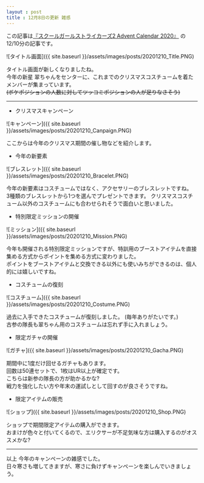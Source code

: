 ```yaml
---
layout : post
title : 12月8日の更新 雑感
---
```


この記事は[『スクールガールストライカーズ2 Advent Calendar 2020』](https://adventar.org/calendars/5395) の12/10分の記事です。

![タイトル画面]({{ site.baseurl }}/assets/images/posts/20201210_Title.PNG)

タイトル画面が新しくなりましたね。  
今年の新星 翠ちゃんをセンターに、これまでのクリスマスコスチュームを着たメンバーが集まっています。  
~~(ボケポジションの人数に対してツッコミポジションの人が足りなさそう)~~

---

* クリスマスキャンペーン

![キャンペーン]({{ site.baseurl }}/assets/images/posts/20201210_Canpaign.PNG)

ここからは今年のクリスマス期間の催し物などを紹介します。

* 今年の新要素

![ブレスレット]({{ site.baseurl }}/assets/images/posts/20201210_Bracelet.PNG)

今年の新要素はコスチュームではなく、アクセサリーのブレスレットですね。  
3種類のブレスレットから1つを選んでプレゼントできます。
クリスマスコスチューム以外のコスチュームにも合わせられそうで面白いと思いました。

* 特別限定ミッションの開催

![ミッション]({{ site.baseurl }}/assets/images/posts/20201210_Mission.PNG)

今年も開催される特別限定ミッションですが、特訓用のブーストアイテムを直接集める方式からポイントを集める方式に変わりました。  
ポイントをブーストアイテムと交換できる以外にも使いみちができるのは、個人的には嬉しいですね。

* コスチュームの復刻

![コスチューム]({{ site.baseurl }}/assets/images/posts/20201210_Costume.PNG)

過去に入手できたコスチュームが復刻しました。 (毎年ありがたいです。)    
古参の隊長も翠ちゃん用のコスチュームは忘れず手に入れましょう。

* 限定ガチャの開催

![ガチャ]({{ site.baseurl }}/assets/images/posts/20201210_Gacha.PNG)

期間中に1度だけ回せるガチャもあります。  
回数は50連セットで、1枚はUR以上が確定です。  
こちらは新参の隊長の方が助かるかな?  
戦力を強化したい方や年末の運試しとして回すのが良さそうですね。

* 限定アイテムの販売

![ショップ]({{ site.baseurl }}/assets/images/posts/20201210_Shop.PNG)

ショップで期間限定アイテムの購入ができます。  
おまけが色々と付いてくるので、エリクサーが不足気味な方は購入するのがオススメかな?

---

以上 今年のキャンペーンの雑感でした。  
日々寒さも増してきますが、寒さに負けずキャンペーンを楽しんでいきましょう。
